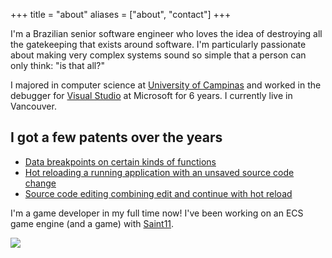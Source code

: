 +++
title = "about"
aliases = ["about", "contact"]
+++

I'm a Brazilian senior software engineer who loves the idea of destroying all the gatekeeping that exists around software. I'm particularly passionate about making very complex systems sound so simple that a person can only think: "is that all?"

I majored in computer science at [University of Campinas](https://ic.unicamp.br/en/) and worked in the debugger for [Visual Studio](https://visualstudio.microsoft.com/) at Microsoft for 6 years. I currently live in Vancouver.

## I got a few patents over the years
* [Data breakpoints on certain kinds of functions](https://patents.justia.com/patent/11392482)
* [Hot reloading a running application with an unsaved source code change](https://patents.justia.com/patent/11573787)
* [Source code editing combining edit and continue with hot reload](https://patents.justia.com/patent/20230080221)

I'm a game developer in my full time now! I've been working on an ECS game engine (and a game) with [Saint11](http://saint11.org/).

![](/images/html/heart.png)